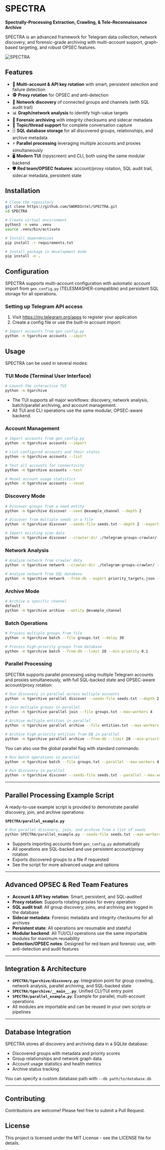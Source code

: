 # SPECTRA

**Spectrally-Processing Extraction, Crawling, & Tele-Reconnaissance Archive**

SPECTRA is an advanced framework for Telegram data collection, network discovery, and forensic-grade archiving with multi-account support, graph-based targeting, and robust OPSEC features.

![SPECTRA](SPECTRA.png)

## Features

- 🔄 **Multi-account & API key rotation** with smart, persistent selection and failure detection
- 🕵️ **Proxy rotation** for OPSEC and anti-detection
- 🔎 **Network discovery** of connected groups and channels (with SQL audit trail)
- 📊 **Graph/network analysis** to identify high-value targets
- 📁 **Forensic archiving** with integrity checksums and sidecar metadata
- 📱 **Topic/thread support** for complete conversation capture
- 🗄️ **SQL database storage** for all discovered groups, relationships, and archive metadata
- ⚡ **Parallel processing** leveraging multiple accounts and proxies simultaneously
- 🖥️ **Modern TUI** (npyscreen) and CLI, both using the same modular backend
- 🛡️ **Red team/OPSEC features**: account/proxy rotation, SQL audit trail, sidecar metadata, persistent state

## Installation

```bash
# Clone the repository
git clone https://github.com/SWORDIntel/SPECTRA.git
cd SPECTRA

# Create virtual environment
python3 -m venv .venv
source .venv/bin/activate

# Install dependencies
pip install -r requirements.txt

# Install package in development mode
pip install -e .
```

## Configuration

SPECTRA supports multi-account configuration with automatic account import from `gen_config.py` (TELESMASHER-compatible) and persistent SQL storage for all operations.

### Setting up Telegram API access

1. Visit https://my.telegram.org/apps to register your application
2. Create a config file or use the built-in account import:

```bash
# Import accounts from gen_config.py
python -m tgarchive accounts --import
```

## Usage

SPECTRA can be used in several modes:

### TUI Mode (Terminal User Interface)

```bash
# Launch the interactive TUI
python -m tgarchive
```

- The TUI supports all major workflows: discovery, network analysis, batch/parallel archiving, and account management.
- All TUI and CLI operations use the same modular, OPSEC-aware backend.

### Account Management

```bash
# Import accounts from gen_config.py
python -m tgarchive accounts --import

# List configured accounts and their status
python -m tgarchive accounts --list

# Test all accounts for connectivity
python -m tgarchive accounts --test

# Reset account usage statistics
python -m tgarchive accounts --reset
```

### Discovery Mode

```bash
# Discover groups from a seed entity
python -m tgarchive discover --seed @example_channel --depth 2

# Discover from multiple seeds in a file
python -m tgarchive discover --seeds-file seeds.txt --depth 2 --export discovered.txt

# Import existing scan data
python -m tgarchive discover --crawler-dir ./telegram-groups-crawler/
```

### Network Analysis

```bash
# Analyze network from crawler data
python -m tgarchive network --crawler-dir ./telegram-groups-crawler/ --plot

# Analyze network from SQL database
python -m tgarchive network --from-db --export priority_targets.json --top 50
```

### Archive Mode

```bash
# Archive a specific channel
default
python -m tgarchive archive --entity @example_channel
```

### Batch Operations

```bash
# Process multiple groups from file
python -m tgarchive batch --file groups.txt --delay 30

# Process high-priority groups from database
python -m tgarchive batch --from-db --limit 20 --min-priority 0.1
```

### Parallel Processing

SPECTRA supports parallel processing using multiple Telegram accounts and proxies simultaneously, with full SQL-backed state and OPSEC-aware account/proxy rotation:

```bash
# Run discovery in parallel across multiple accounts
python -m tgarchive parallel discover --seeds-file seeds.txt --depth 2 --max-workers 4

# Join multiple groups in parallel
python -m tgarchive parallel join --file groups.txt --max-workers 4

# Archive multiple entities in parallel
python -m tgarchive parallel archive --file entities.txt --max-workers 4

# Archive high-priority entities from DB in parallel
python -m tgarchive parallel archive --from-db --limit 20 --min-priority 0.1
```

You can also use the global parallel flag with standard commands:

```bash
# Run batch operations in parallel
python -m tgarchive batch --file groups.txt --parallel --max-workers 4

# Run discovery in parallel
python -m tgarchive discover --seeds-file seeds.txt --parallel --max-workers 4
```

---

## Parallel Processing Example Script

A ready-to-use example script is provided to demonstrate parallel discovery, join, and archive operations:

**`SPECTRA/parallel_example.py`**

```bash
# Run parallel discovery, join, and archive from a list of seeds
python SPECTRA/parallel_example.py --seeds-file seeds.txt --max-workers 4 --discover --join --archive --export-file discovered.txt
```

- Supports importing accounts from `gen_config.py` automatically
- All operations are SQL-backed and use persistent account/proxy rotation
- Exports discovered groups to a file if requested
- See the script for more advanced usage and options

---

## Advanced OPSEC & Red Team Features

- **Account & API key rotation**: Smart, persistent, and SQL-audited
- **Proxy rotation**: Supports rotating proxies for every operation
- **SQL audit trail**: All group discovery, joins, and archiving are logged in the database
- **Sidecar metadata**: Forensic metadata and integrity checksums for all archives
- **Persistent state**: All operations are resumable and stateful
- **Modular backend**: All TUI/CLI operations use the same importable modules for maximum reusability
- **Detection/OPSEC notes**: Designed for red team and forensic use, with anti-detection and audit features

---

## Integration & Architecture

- **`SPECTRA/tgarchive/discovery.py`**: Integration point for group crawling, network analysis, parallel archiving, and SQL-backed state
- **`SPECTRA/tgarchive/__main__.py`**: Unified CLI/TUI entry point
- **`SPECTRA/parallel_example.py`**: Example for parallel, multi-account operations
- All modules are importable and can be reused in your own scripts or pipelines

---

## Database Integration

SPECTRA stores all discovery and archiving data in a SQLite database:

- Discovered groups with metadata and priority scores
- Group relationships and network graph data
- Account usage statistics and health metrics
- Archive status tracking

You can specify a custom database path with `--db path/to/database.db`

---

## Contributing

Contributions are welcome! Please feel free to submit a Pull Request.

## License

This project is licensed under the MIT License - see the LICENSE file for details.
